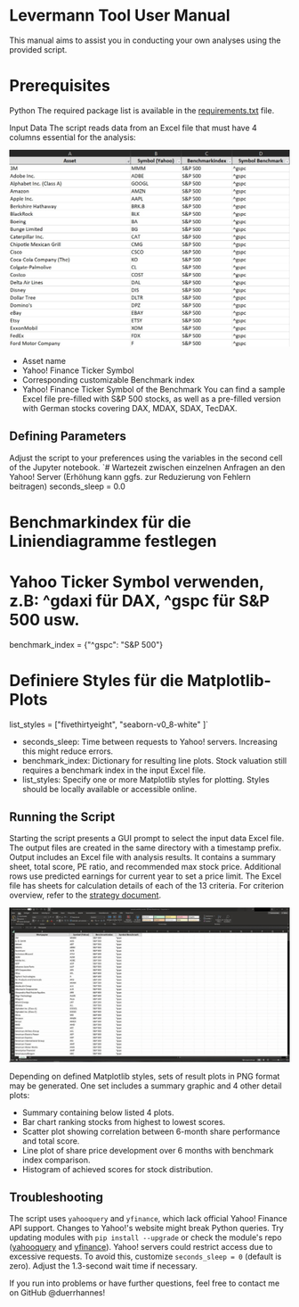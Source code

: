 # Levermann Tool User Manual
This manual aims to assist you in conducting your own analyses using the provided script.

#  Prerequisites
Python
The required package list is available in the [requirements.txt](./requirements.txt) file.

Input Data
The script reads data from an Excel file that must have 4 columns essential for the analysis:

![input data](./levermann_example_watchlist.jpg)
- Asset name
- Yahoo! Finance Ticker Symbol
- Corresponding customizable Benchmark index
- Yahoo! Finance Ticker Symbol of the Benchmark
You can find a sample Excel file pre-filled with S&P 500 stocks, as well as a pre-filled version with German stocks covering DAX, MDAX, SDAX, TecDAX.

## Defining Parameters
Adjust the script to your preferences using the variables in the second cell of the Jupyter notebook.
`# Wartezeit zwischen einzelnen Anfragen an den Yahoo! Server (Erhöhung kann ggfs. zur Reduzierung von Fehlern beitragen)
seconds_sleep = 0.0

# Benchmarkindex für die Liniendiagramme festlegen
# Yahoo Ticker Symbol verwenden, z.B: ^gdaxi für DAX, ^gspc für S&P 500 usw.
benchmark_index = {"^gspc": "S&P 500"}

# Definiere Styles für die Matplotlib-Plots
list_styles = ["fivethirtyeight",
               "seaborn-v0_8-white"
               ]`
- seconds_sleep: Time between requests to Yahoo! servers. Increasing this might reduce errors.
- benchmark_index: Dictionary for resulting line plots. Stock valuation still requires a benchmark index in the input Excel file.
- list_styles: Specify one or more Matplotlib styles for plotting. Styles should be locally available or accessible online.

## Running the Script
Starting the script presents a GUI prompt to select the input data Excel file. The output files are created in the same directory with a timestamp prefix. 
Output includes an Excel file with analysis results. It contains a summary sheet, total score, PE ratio, and recommended max stock price. Additional rows use predicted earnings for current year to set a price limit.
The Excel file has sheets for calculation details of each of the 13 criteria. For criterion overview, refer to the [strategy document](docs/strategy.md).

![sample output file](docs/animation.gif)

Depending on defined Matplotlib styles, sets of result plots in PNG format may be generated. 
One set includes a summary graphic and 4 other detail plots:
- Summary containing below listed 4 plots.
- Bar chart ranking stocks from highest to lowest scores.
- Scatter plot showing correlation between 6-month share performance and total score.
- Line plot of share price development over 6 months with benchmark index comparison.
- Histogram of achieved scores for stock distribution.


## Troubleshooting
The script uses `yahooquery` and `yfinance`, which lack official Yahoo! Finance API support. Changes to Yahoo!'s website might break Python queries. Try updating modules with `pip install --upgrade` or check the module's repo ([yahooquery](https://github.com/dpguthrie/yahooquery) and [yfinance](https://github.com/ranaroussi/yfinance)).
Yahoo! servers could restrict access due to excessive requests. To avoid this, customize `seconds_sleep = 0` (default is zero). Adjust the 1.3-second wait time if necessary.

If you run into problems or have further questions, feel free to contact me on GitHub @duerrhannes!
